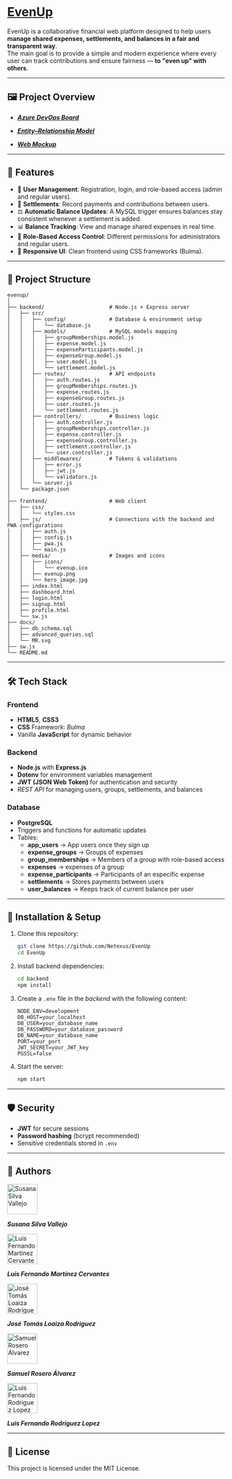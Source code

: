 # [EvenUp](https://evenup-s05y.onrender.com/)

EvenUp is a collaborative financial web platform designed to help users **manage shared expenses, settlements, and balances in a fair and transparent way**.  
The main goal is to provide a simple and modern experience where every user can track contributions and ensure fairness — **to "even up" with others**.  

---

## 🖼️ Project Overview

- [***Azure DevOps Board***](docs/AzureDevOps_EvenUp.pdf)
    
- [***Entity–Relationship Model*** ](docs/EvenUp.pdf)

- [***Web Mockup*** ](docs/EvenUp.pdf)
   

---

## 🚀 Features

- 👤 **User Management**: Registration, login, and role-based access (admin and regular users).  
- 💸 **Settlements**: Record payments and contributions between users.  
- ⚖️ **Automatic Balance Updates**: A MySQL trigger ensures balances stay consistent whenever a settlement is added.  
- 📊 **Balance Tracking**: View and manage shared expenses in real time.  
- 🔐 **Role-Based Access Control**: Different permissions for administrators and regular users.  
- 📱 **Responsive UI**: Clean frontend using CSS frameworks (Bulma).  

---

## 📂 Project Structure

```
evenup/
│
├── backend/                     # Node.js + Express server
│   ├── src/
│   │   ├── config/              # Database & environment setup
│   │   │   └── database.js
│   │   ├── models/              # MySQL models mapping
│   │   │   ├── groupMemberships.model.js
│   │   │   ├── expense.model.js
│   │   │   ├── expenseParticipants.model.js
│   │   │   ├── expenseGroup.model.js
│   │   │   ├── user.model.js
│   │   │   └── settlement.model.js
│   │   ├── routes/              # API endpoints
│   │   │   ├── auth.routes.js
│   │   │   ├── groupMemberships.routes.js
│   │   │   ├── expense.routes.js
│   │   │   ├── expenseGroup.routes.js
│   │   │   ├── user.routes.js
│   │   │   └── settlement.routes.js
│   │   ├── controllers/         # Business logic
│   │   │   ├── auth.controller.js
│   │   │   ├── groupMemberships.controller.js
│   │   │   ├── expense.controller.js
│   │   │   ├── expenseGroup.controller.js
│   │   │   ├── settlement.controller.js
│   │   │   └── user.controller.js
│   │   ├── middlewares/         # Tokens & validations
│   │   │   ├── error.js
│   │   │   ├── jwt.js
│   │   │   └── validators.js  
│   │   └── server.js
│   └── package.json
│
├── frontend/                    # Web client
│   ├── css/
│   │   └── styles.css
│   ├── js/                      # Connections with the backend and PWA configurations
│   │   ├── auth.js
│   │   ├── config.js
│   │   ├── pwa.js
│   │   └── main.js
│   ├── media/                   # Images and icons
│   │   ├── icons/
│   │   │   └── evenup.ico
│   │   ├── evenup.png
│   │   └── hero_image.jpg
│   ├── index.html
│   ├── dashboard.html
│   ├── login.html
│   ├── signup.html
│   ├── profile.html
│   └── sw.js
├── docs/ 
│   ├── db_schema.sql
│   ├── advanced_queries.sql
│   └── MR.svg
├── sw.js
└── README.md
```

---

## 🛠️ Tech Stack

### Frontend
- **HTML5**, **CSS3**  
- **CSS** Framework: *Bulma*  
- Vanilla **JavaScript** for dynamic behavior  

### Backend
- **Node.js** with **Express.js**  
- **Dotenv** for environment variables management
- **JWT (JSON Web Token)** for authentication and security 
- *REST API* for managing users, groups, settlements, and balances  

### Database
- **PostgreSQL**  
- Triggers and functions for automatic updates
- Tables:  
   - **app_users** → App users once they sign up  
   - **expense_groups** → Groups of expenses
   - **group_memberships** → Members of a group with role-based access 
   - **expenses** → expenses of a group
   - **expense_participants** → Participants of an especific expense
   - **settlements** → Stores payments between users  
   - **user_balances** → Keeps track of current balance per user

---

## 📌 Installation & Setup

1. Clone this repository:  
   ```bash
   git clone https://github.com/Netexus/EvenUp
   cd EvenUp
   ```
2. Install backend dependencies:  
   ```bash
   cd backend
   npm install
   ```
3. Create a `.env` file in the *backend* with the following content: 

   ```env
   NODE_ENV=development
   DB_HOST=your_localhost
   DB_USER=your_database_name
   DB_PASSWORD=your_database_password
   DB_NAME=your_database_name
   PORT=your_port
   JWT_SECRET=your_JWT_key
   PGSSL=false
   ```
4. Start the server: 
   ```bash
   npm start
   ``` 
---

## 🛡️ Security

- **JWT** for secure sessions  
- **Password hashing** (bcrypt recommended)  
- Sensitive credentials stored in `.env` 

---

## 👥 Authors

<a href="https://github.com/Susilvav03">
  <img src="https://avatars.githubusercontent.com/u/144504485?v=4" width="70px;" alt="Susana Silva Vallejo"/>
</a>

***Susana Silva Vallejo***


<a href="https://github.com/Netexus">
  <img src="https://avatars.githubusercontent.com/u/174134538?v=4" width="70px;" alt="Luis Fernando Martínez Cervantes"/>
</a>

***Luis Fernando Martínez Cervantes***


<a href="https://github.com/Oomass7">
  <img src="https://avatars.githubusercontent.com/u/109863567?v=4" width="70px;" alt="José Tomás Loaiza Rodríguez"/>
</a>

***José Tomás Loaiza Rodríguez***


<a href="https://github.com/Pegasso-admon">
  <img src="https://avatars.githubusercontent.com/u/208418806?v=4" width="70px;" alt="Samuel Rosero Álvarez"/>
</a>

***Samuel Rosero Álvarez***


<a href="https://github.com/Luiolopez1">
  <img src="https://avatars.githubusercontent.com/u/116003991?v=4" width="70px;" alt="Luis Fernando Rodriguez Lopez"/>
</a>

***Luis Fernando Rodriguez Lopez***

---

## 📜 License

This project is licensed under the MIT License.
